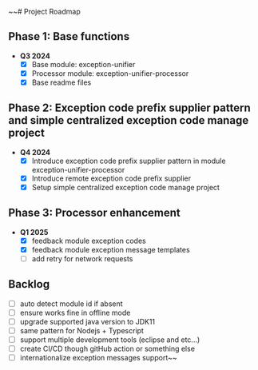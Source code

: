 ~~# Project Roadmap

## Phase 1: Base functions
- **Q3 2024**
    - [x] Base module: exception-unifier
    - [x] Processor module: exception-unifier-processor
    - [x] Base readme files

## Phase 2: Exception code prefix supplier pattern and simple centralized exception code manage project
- **Q4 2024**
    - [x] Introduce exception code prefix supplier pattern in module exception-unifier-processor
    - [x] Introduce remote exception code prefix supplier
    - [x] Setup simple centralized exception code manage project

## Phase 3: Processor enhancement
- **Q1 2025**
    - [x] feedback module exception codes
    - [x] feedback module exception message templates
    - [ ] add retry for network requests

## Backlog
  - [ ] auto detect module id if absent
  - [ ] ensure works fine in offline mode
  - [ ] upgrade supported java version to JDK11
  - [ ] same pattern for Nodejs + Typescript
  - [ ] support multiple development tools (eclipse and etc...)
  - [ ] create CI/CD though gitHub action or something else
  - [ ] internationalize exception messages support~~
